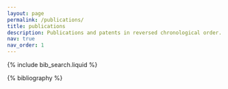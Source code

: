 ```yaml
---
layout: page
permalink: /publications/
title: publications
description: Publications and patents in reversed chronological order. * denotes equal contribution.
nav: true
nav_order: 1
---
```


<!-- _pages/publications.md -->

<!-- Bibsearch Feature -->

{% include bib_search.liquid %}

<div class="publications">

{% bibliography %}

</div>
